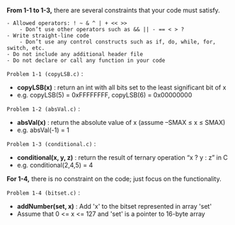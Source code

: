 **From 1-1 to 1-3,** there are several constraints that your code must satisfy.  
```
- Allowed operators: ! ~ & ^ | + << >>
	- Don’t use other operators such as && || - == < > ?
- Write straight-line code
	- Don’t use any control constructs such as if, do, while, for, switch, etc.
- Do not include any additional header file
- Do not declare or call any function in your code
```  

`Problem 1-1 (copyLSB.c)` :
- **copyLSB(x)** : return an int with all bits set to the least significant bit of x
- e.g. copyLSB(5) = 0xFFFFFFFF, copyLSB(6) = 0x00000000  

`Problem 1-2 (absVal.c)` :
- **absVal(x)** : return the absolute value of x (assume –SMAX ≤ x ≤ SMAX)
- e.g. absVal(-1) = 1  

`Problem 1-3 (conditional.c)` :
- **conditional(x, y, z)** : return the result of ternary operation “x ? y : z” in C
- e.g. conditional(2,4,5) = 4  


**For 1-4,** there is no constraint on the code; just focus on the functionality.  

`Problem 1-4 (bitset.c)` :
- **addNumber(set, x)** : Add 'x' to the bitset represented in array 'set'
- Assume that 0 <= x <= 127 and 'set' is a pointer to 16-byte array